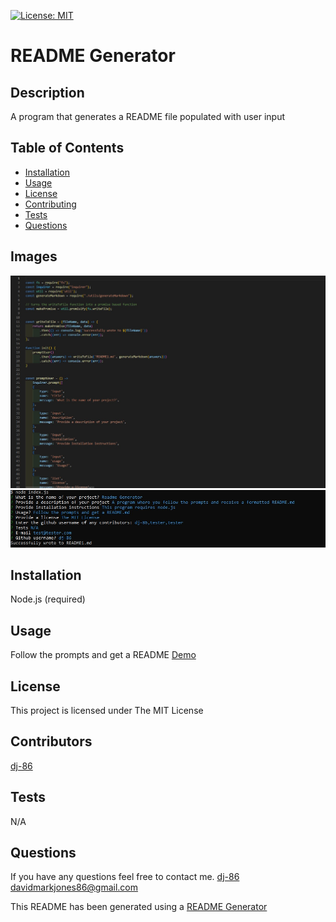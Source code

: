 

[![License: MIT](https://img.shields.io/badge/License-MIT-yellow.svg)](https://opensource.org/licenses/MIT)
# README Generator
## Description
A program that generates a README file populated with user input
## Table of Contents
- [Installation](#installation)
- [Usage](#usage)
- [License](#license)
- [Contributing](#contributors)
- [Tests](#tests)
- [Questions](#questions)


## Images 

 ![code](./assets/readme-images/code.jpg) 
 ![terminal](./assets/readme-images/terminal.jpg)
## Installation
Node.js (required)
## Usage
Follow the prompts and get a README
[Demo](https://watch.screencastify.com/v/QnHmhn0zivS5S5jM61WB)
## License
This project is licensed under The MIT License
## Contributors 

[dj-86](https://www.github.com/dj-86)  
## Tests
N/A
## Questions
If you have any questions feel free to contact me.
[dj-86](https://www.github.com/dj-86)
[davidmarkjones86@gmail.com](mailto:davidmarkjones86@gmail.com)


This README has been generated using a [README Generator](https://watch.screencastify.com/v/QnHmhn0zivS5S5jM61WB) 

